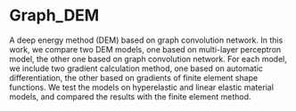 # Graph_DEM
A deep energy method (DEM) based on graph convolution network. In this work, we compare two DEM models, one based on multi-layer perceptron model, the other one based on graph convolution network. For each model, we include two gradient calculation method, one based on automatic differentiation, the other based on gradients of finite element shape functions. We test the models on hyperelastic and linear elastic material models, and compared the results with the finite element method.
